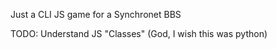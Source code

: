 Just a CLI JS game for a Synchronet BBS

TODO:
Understand JS "Classes" (God, I wish this was python)
